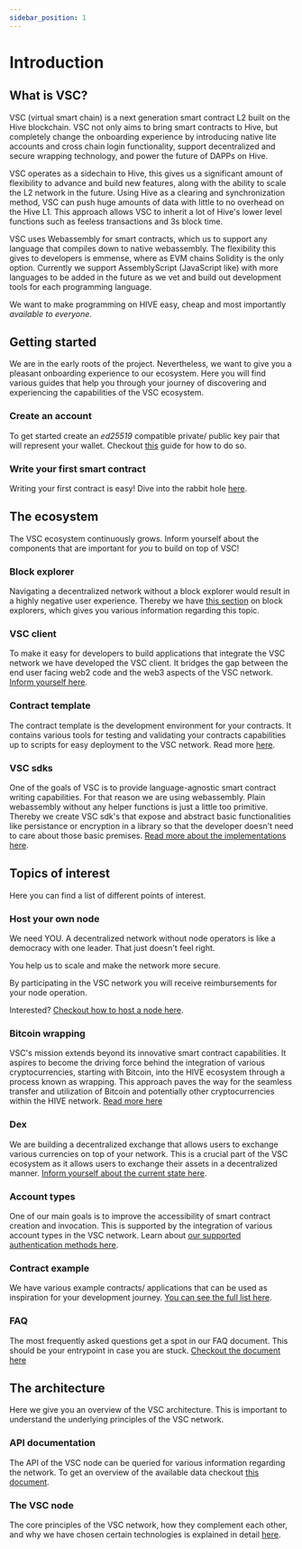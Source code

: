 ```yaml
---
sidebar_position: 1
---
```


# Introduction

## What is VSC?

VSC (virtual smart chain) is a next generation smart contract L2 built on the Hive blockchain. VSC not only aims to bring smart contracts to Hive, but completely change the onboarding experience by introducing native lite accounts and cross chain login functionality, support decentralized and secure wrapping technology, and power the future of DAPPs on Hive.  

VSC operates as a sidechain to Hive, this gives us a significant amount of flexibility to advance and build new features, along with the ability to scale the L2 network in the future. Using Hive as a clearing and synchronization method, VSC can push huge amounts of data with little to no overhead on the Hive L1. This approach allows VSC to inherit a lot of Hive's lower level functions such as feeless transactions and 3s block time.  

VSC uses Webassembly for smart contracts, which us to support any language that compiles down to native webassembly. The flexibility this gives to developers is emmense, where as EVM chains Solidity is the only option. Currently we support AssemblyScript (JavaScript like) with more languages to be added in the future as we vet and build out development tools for each programming language.  

We want to make programming on HIVE easy, cheap and most importantly _available to everyone_.

## Getting started

We are in the early roots of the project. Nevertheless, we want to give you a pleasant onboarding experience to our ecosystem. Here you will find various guides that help you through your journey of discovering and experiencing the capabilities of the VSC ecosystem.

### Create an account

To get started create an _ed25519_ compatible private/ public key pair that will represent your wallet. Checkout [this](./how-to/generate-wallet.md) guide for how to do so. 

### Write your first smart contract

Writing your first contract is easy! Dive into the rabbit hole [here](./tutorials/first-contract.md).  

## The ecosystem

The VSC ecosystem continuously grows. Inform yourself about the components that are important for _you_ to build on top of VSC!

### Block explorer

Navigating a decentralized network without a block explorer would result in a highly negative user experience. Thereby we have [this section](./references/block-explorers.md) on block explorers, which gives you various information regarding this topic.  

### VSC client

To make it easy for developers to build applications that integrate the VSC network we have developed the VSC client. It bridges the gap between the end user facing web2 code and the web3 aspects of the VSC network. [Inform yourself here](./references/client.md).

### Contract template

The contract template is the development environment for your contracts. It contains various tools for testing and validating your contracts capabilities up to scripts for easy deployment to the VSC network. Read more [here](./references/contract-template.md).

### VSC sdks

One of the goals of VSC is to provide language-agnostic smart contract writing capabilities. For that reason we are using webassembly. Plain webassembly without any helper functions is just a little too primitive. Thereby we create VSC sdk's that expose and abstract basic functionalities like persistance or encryption in a library so that the developer doesn't need to care about those basic premises. [Read more about the implementations here](./references/sdk.md).

## Topics of interest

Here you can find a list of different points of interest.

### Host your own node

We need YOU. A decentralized network without node operators is like a democracy with one leader. That just doesn't feel right.  

You help us to scale and make the network more secure.

By participating in the VSC network you will receive reimbursements for your node operation.  

Interested? [Checkout how to host a node here](./how-to/host-node.mdx).

### Bitcoin wrapping

VSC's mission extends beyond its innovative smart contract capabilities. It aspires to become the driving force behind the integration of various cryptocurrencies, starting with Bitcoin, into the HIVE ecosystem through a process known as wrapping. This approach paves the way for the seamless transfer and utilization of Bitcoin and potentially other cryptocurrencies within the HIVE network. [Read more here](./discussions/wrapping.md)

### Dex

We are building a decentralized exchange that allows users to exchange various currencies on top of your network. This is a crucial part of the VSC ecosystem as it allows users to exchange their assets in a decentralized manner. [Inform yourself about the current state here](./references/dex.md).

### Account types

One of our main goals is to improve the accessibility of smart contract creation and invocation. This is supported by the integration of various account types in the VSC network. Learn about [our supported authentication methods here](./references/account-types.md).

### Contract example

We have various example contracts/ applications that can be used as inspiration for your development journey. [You can see the full list here](./references/examples.md).

### FAQ

The most frequently asked questions get a spot in our FAQ document. This should be your entrypoint in case you are stuck. [Checkout the document here](./discussions/FAQ.md)

## The architecture

Here we give you an overview of the VSC architecture. This is important to understand the underlying principles of the VSC network.

### API documentation

The API of the VSC node can be queried for various information regarding the network. To get an overview of the available data checkout [this document](./references/api.md).

### The VSC node

The core principles of the VSC network, how they complement each other, and why we have chosen certain technologies is explained in detail [here](./discussions/core-philosophy.md).